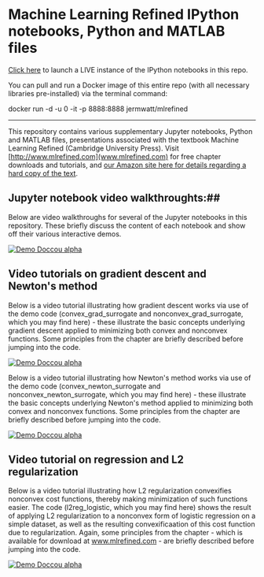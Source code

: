 # Machine Learning Refined IPython notebooks, Python and MATLAB files

[Click here](http://35.163.77.255:8000/) to launch a LIVE instance of the IPython notebooks in this repo.  

You can pull and run a Docker image of this entire repo (with all necessary libraries pre-installed) via the terminal command: 

docker run -d -u 0 -it -p 8888:8888 jermwatt/mlrefined

- - -
This repository contains various supplementary Jupyter notebooks, Python and MATLAB files, presentations associated with the textbook Machine Learning Refined (Cambridge University Press). Visit [http://www.mlrefined.com](www.mlrefined.com) for free chapter downloads and tutorials, and [our Amazon site here for details regarding a hard copy of the text](https://www.amazon.com/Machine-Learning-Refined-Foundations-Applications/dp/1107123526/ref=sr_1_1?ie=UTF8&qid=1471025359&sr=8-1&keywords=machine+learning+refined).

## Jupyter notebook video walkthroughts:## 

Below are video walkthroughs for several of the Jupyter notebooks in this repository.  These briefly discuss the content of each notebook and show off their various interactive demos.

[![Demo Doccou alpha](https://j.gifs.com/g5yPoZ.gif)](https://www.youtube.com/watch?v=qAHp91oaPmA&list=PLP4qPrZ20QB5IjpN0iQTgCepv54yA6kVF&index=1)



## Video tutorials on gradient descent and Newton's method

Below is a video tutorial illustrating how gradient descent works via use of the demo code (convex_grad_surrogate and nonconvex_grad_surrogate, which you may find here) - these illustrate the basic concepts underlying gradient descent applied to minimizing both convex and nonconvex functions. Some principles from the chapter are briefly described before jumping into the code.

[![Demo Doccou alpha](https://j.gifs.com/o2AJjA.gif)](https://youtu.be/yy1otucCYVM)

Below is a video tutorial illustrating how Newton's method works via use of the demo code (convex_newton_surrogate and nonconvex_newton_surrogate, which you may find here) - these illustrate the basic concepts underlying Newton's method applied to minimizing both convex and nonconvex functions. Some principles from the chapter are briefly described before jumping into the code.

[![Demo Doccou alpha](https://j.gifs.com/zpql9q.gif)](https://www.youtube.com/watch?v=LLc-N3jgj7U)

## Video tutorial on regression and L2 regularization

Below is a video tutorial illustrating how L2 regularization convexifies nonconvex cost functions, thereby making minimization of such functions easier.  The code (l2reg_logistic, which you may find here) shows the result of applying L2 regularization to a nonconvex form of logistic regression on a simple dataset, as well as the resulting convexificaation of this cost function due to regularization.   Again, some principles from the chapter - which is available for download at www.mlrefined.com -  are briefly described before jumping into the code.

[![Demo Doccou alpha](https://j.gifs.com/AD8OG1.gif)](https://youtu.be/ON_7wm-Qe6c)


